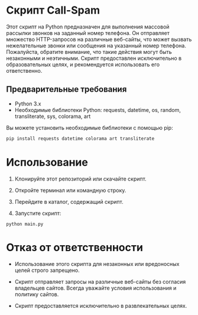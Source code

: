# Скрипт Call-Spam

Этот скрипт на Python предназначен для выполнения массовой рассылки звонков на заданный номер телефона. Он отправляет множество HTTP-запросов на различные веб-сайты, что может вызвать нежелательные звонки или сообщения на указанный номер телефона. Пожалуйста, обратите внимание, что такие действия могут быть незаконными и неэтичными. Скрипт предоставлен исключительно в образовательных целях, и рекомендуется использовать его ответственно.

## Предварительные требования
- Python 3.x
- Необходимые библиотеки Python: requests, datetime, os, random, transliterate, sys, colorama, art

Вы можете установить необходимые библиотеки с помощью pip:

```bash
pip install requests datetime colorama art transliterate
```
# Использование

1. Клонируйте этот репозиторий или скачайте скрипт.

2. Откройте терминал или командную строку.

3. Перейдите в каталог, содержащий скрипт.

4. Запустите скрипт:
```
python main.py
```

# Отказ от ответственности

- Использование этого скрипта для незаконных или вредоносных целей строго запрещено.

- Скрипт отправляет запросы на различные веб-сайты без согласия владельцев сайтов. Всегда уважайте условия использования и политику сайтов.

- Скрипт предоставляется исключительно в развлекательных целях.
